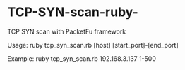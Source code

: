 # TCP-SYN-scan-ruby-
TCP SYN scan with PacketFu framework

Usage:
ruby tcp_syn_scan.rb [host] [start_port]-[end_port]

Example:
ruby tcp_syn_scan.rb 192.168.3.137 1-500
